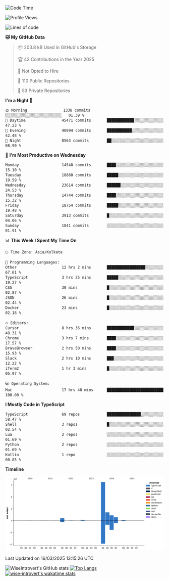 <!--START_SECTION:waka-->
![Code Time](http://img.shields.io/badge/Code%20Time-2%2C261%20hrs%2050%20mins-blue)

![Profile Views](http://img.shields.io/badge/Profile%20Views-6-blue)

![Lines of code](https://img.shields.io/badge/From%20Hello%20World%20I%27ve%20Written-49.6%20million%20lines%20of%20code-blue)

**🐱 My GitHub Data** 

> 📦 203.8 kB Used in GitHub's Storage 
 > 
> 🏆 42 Contributions in the Year 2025
 > 
> 🚫 Not Opted to Hire
 > 
> 📜 110 Public Repositories 
 > 
> 🔑 53 Private Repositories 
 > 
**I'm a Night 🦉** 

```text
🌞 Morning                1338 commits        ░░░░░░░░░░░░░░░░░░░░░░░░░   01.39 % 
🌆 Daytime                45471 commits       ████████████░░░░░░░░░░░░░   47.23 % 
🌃 Evening                40894 commits       ███████████░░░░░░░░░░░░░░   42.48 % 
🌙 Night                  8563 commits        ██░░░░░░░░░░░░░░░░░░░░░░░   08.90 % 
```
📅 **I'm Most Productive on Wednesday** 

```text
Monday                   14540 commits       ████░░░░░░░░░░░░░░░░░░░░░   15.10 % 
Tuesday                  18860 commits       █████░░░░░░░░░░░░░░░░░░░░   19.59 % 
Wednesday                23614 commits       ██████░░░░░░░░░░░░░░░░░░░   24.53 % 
Thursday                 14744 commits       ████░░░░░░░░░░░░░░░░░░░░░   15.32 % 
Friday                   18754 commits       █████░░░░░░░░░░░░░░░░░░░░   19.48 % 
Saturday                 3913 commits        █░░░░░░░░░░░░░░░░░░░░░░░░   04.06 % 
Sunday                   1841 commits        ░░░░░░░░░░░░░░░░░░░░░░░░░   01.91 % 
```


📊 **This Week I Spent My Time On** 

```text
🕑︎ Time Zone: Asia/Kolkata

💬 Programming Languages: 
Other                    12 hrs 2 mins       █████████████████░░░░░░░░   67.61 % 
TypeScript               3 hrs 25 mins       █████░░░░░░░░░░░░░░░░░░░░   19.27 % 
CSS                      30 mins             █░░░░░░░░░░░░░░░░░░░░░░░░   02.87 % 
JSON                     26 mins             █░░░░░░░░░░░░░░░░░░░░░░░░   02.44 % 
Docker                   23 mins             █░░░░░░░░░░░░░░░░░░░░░░░░   02.18 % 

🔥 Editors: 
Cursor                   8 hrs 36 mins       ████████████░░░░░░░░░░░░░   48.31 % 
Chrome                   3 hrs 7 mins        ████░░░░░░░░░░░░░░░░░░░░░   17.57 % 
BraveBrowser             2 hrs 50 mins       ████░░░░░░░░░░░░░░░░░░░░░   15.93 % 
Slack                    2 hrs 10 mins       ███░░░░░░░░░░░░░░░░░░░░░░   12.22 % 
iTerm2                   1 hr 3 mins         █░░░░░░░░░░░░░░░░░░░░░░░░   05.97 % 

💻 Operating System: 
Mac                      17 hrs 48 mins      █████████████████████████   100.00 % 
```

**I Mostly Code in TypeScript** 

```text
TypeScript               69 repos            ███████████████░░░░░░░░░░   58.47 % 
Shell                    3 repos             █░░░░░░░░░░░░░░░░░░░░░░░░   02.54 % 
Lua                      2 repos             ░░░░░░░░░░░░░░░░░░░░░░░░░   01.69 % 
Python                   2 repos             ░░░░░░░░░░░░░░░░░░░░░░░░░   01.69 % 
Kotlin                   1 repo              ░░░░░░░░░░░░░░░░░░░░░░░░░   00.85 % 
```



**Timeline**

![Lines of Code chart](https://raw.githubusercontent.com/wise-introvert/wise-introvert/master/assets/bar_graph.png)


 Last Updated on 16/03/2025 13:15:26 UTC
<!--END_SECTION:waka-->

![WiseIntrovert's GitHub stats](https://github-readme-stats.vercel.app/api?username=wise-introvert&count_private=true&show_icons=true)
[![Top Langs](https://github-readme-stats.vercel.app/api/top-langs/?username=wise-introvert&langs_count=10)](https://github.com/anuraghazra/github-readme-stats)
[![wise-introvert's wakatime stats](https://github-readme-stats.vercel.app/api/wakatime?username=wiseintrovert)](https://github.com/anuraghazra/github-readme-stats)
